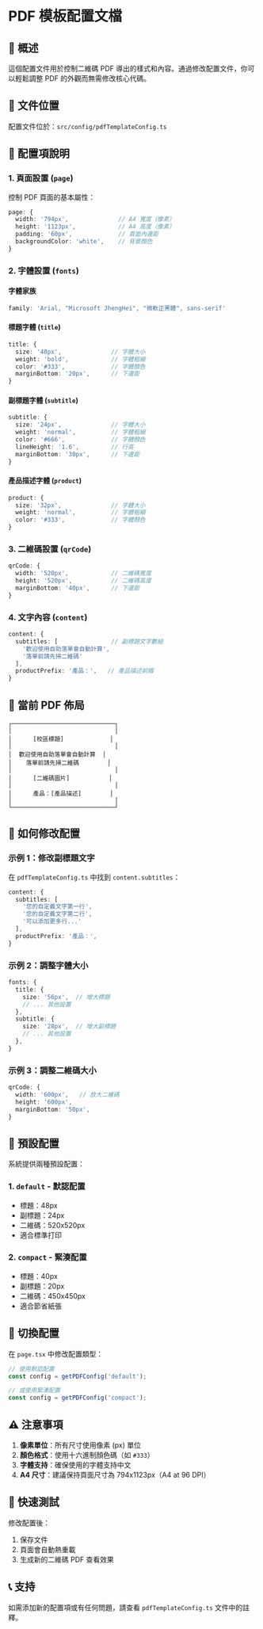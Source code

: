 # PDF 模板配置文檔

## 📄 概述

這個配置文件用於控制二維碼 PDF 導出的樣式和內容。通過修改配置文件，你可以輕鬆調整 PDF 的外觀而無需修改核心代碼。

## 📁 文件位置

配置文件位於：`src/config/pdfTemplateConfig.ts`

## 🎨 配置項說明

### 1. 頁面設置 (`page`)

控制 PDF 頁面的基本屬性：

```typescript
page: {
  width: '794px',              // A4 寬度（像素）
  height: '1123px',            // A4 高度（像素）
  padding: '60px',             // 頁面內邊距
  backgroundColor: 'white',    // 背景顏色
}
```

### 2. 字體設置 (`fonts`)

#### 字體家族
```typescript
family: 'Arial, "Microsoft JhengHei", "微軟正黑體", sans-serif'
```

#### 標題字體 (`title`)
```typescript
title: {
  size: '48px',              // 字體大小
  weight: 'bold',            // 字體粗細
  color: '#333',             // 字體顏色
  marginBottom: '20px',      // 下邊距
}
```

#### 副標題字體 (`subtitle`)
```typescript
subtitle: {
  size: '24px',              // 字體大小
  weight: 'normal',          // 字體粗細
  color: '#666',             // 字體顏色
  lineHeight: '1.6',         // 行高
  marginBottom: '30px',      // 下邊距
}
```

#### 產品描述字體 (`product`)
```typescript
product: {
  size: '32px',              // 字體大小
  weight: 'normal',          // 字體粗細
  color: '#333',             // 字體顏色
}
```

### 3. 二維碼設置 (`qrCode`)

```typescript
qrCode: {
  width: '520px',            // 二維碼寬度
  height: '520px',           // 二維碼高度
  marginBottom: '40px',      // 下邊距
}
```

### 4. 文字內容 (`content`)

```typescript
content: {
  subtitles: [               // 副標題文字數組
    '歡迎使用自助落單會自動計算',
    '落單前請先掃二維碼'
  ],
  productPrefix: '產品：',   // 產品描述前綴
}
```

## 📝 當前 PDF 佈局

```
┌─────────────────────────────┐
│                             │
│      [校區標題]             │
│                             │
│  歡迎使用自助落單會自動計算  │
│    落單前請先掃二維碼        │
│                             │
│      [二維碼圖片]           │
│                             │
│      產品：[產品描述]        │
│                             │
└─────────────────────────────┘
```

## 🔧 如何修改配置

### 示例 1：修改副標題文字

在 `pdfTemplateConfig.ts` 中找到 `content.subtitles`：

```typescript
content: {
  subtitles: [
    '您的自定義文字第一行',
    '您的自定義文字第二行',
    '可以添加更多行...'
  ],
  productPrefix: '產品：',
}
```

### 示例 2：調整字體大小

```typescript
fonts: {
  title: {
    size: '56px',  // 增大標題
    // ... 其他設置
  },
  subtitle: {
    size: '28px',  // 增大副標題
    // ... 其他設置
  },
}
```

### 示例 3：調整二維碼大小

```typescript
qrCode: {
  width: '600px',   // 放大二維碼
  height: '600px',
  marginBottom: '50px',
}
```

## 🎯 預設配置

系統提供兩種預設配置：

### 1. `default` - 默認配置
- 標題：48px
- 副標題：24px
- 二維碼：520x520px
- 適合標準打印

### 2. `compact` - 緊湊配置
- 標題：40px
- 副標題：20px
- 二維碼：450x450px
- 適合節省紙張

## 🔄 切換配置

在 `page.tsx` 中修改配置類型：

```typescript
// 使用默認配置
const config = getPDFConfig('default');

// 或使用緊湊配置
const config = getPDFConfig('compact');
```

## ⚠️ 注意事項

1. **像素單位**：所有尺寸使用像素 (px) 單位
2. **顏色格式**：使用十六進制顏色碼（如 `#333`）
3. **字體支持**：確保使用的字體支持中文
4. **A4 尺寸**：建議保持頁面尺寸為 794x1123px（A4 at 96 DPI）

## 🚀 快速測試

修改配置後：
1. 保存文件
2. 頁面會自動熱重載
3. 生成新的二維碼 PDF 查看效果

## 📞 支持

如需添加新的配置項或有任何問題，請查看 `pdfTemplateConfig.ts` 文件中的註釋。
